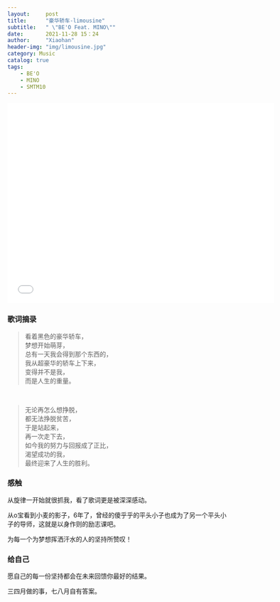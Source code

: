 ```yaml
---
layout:     post
title:      "豪华轿车-limousine"
subtitle:   " \"BE'O Feat. MINO\""
date:       2021-11-28 15：24
author:     "Xiaohan"
header-img: "img/limousine.jpg"
category: Music
catalog: true
tags:
    - BE'O
    - MINO
    - SMTM10
---
```


<iframe 
src="//player.bilibili.com/player.html?aid=721821552&bvid=BV1AS4y1R7Xu&cid=445420771&page=1" 
scrolling="no" 
border="0" 
frameborder="no" 
framespacing="0" 
allowfullscreen="true" 
height=450 
width=600> 
</iframe>

### 歌词摘录

>看着黑色的豪华轿车，<br>梦想开始萌芽，<br>总有一天我会得到那个东西的，<br>我从超豪华的轿车上下来，<br>变得并不是我，<br>而是人生的重量。
<br>


> 无论再怎么想挣脱，<br>都无法挣脱贫苦，<br>于是站起来，<br>再一次走下去，<br>如今我的努力与回报成了正比，<br>渴望成功的我，<br>最终迎来了人生的胜利。

### 感触

从旋律一开始就很抓我，看了歌词更是被深深感动。

从o宝看到小麦的影子，6年了，曾经的傻乎乎的平头小子也成为了另一个平头小子的导师，这就是以身作则的励志课吧。

为每一个为梦想挥洒汗水的人的坚持所赞叹！

### 给自己

愿自己的每一份坚持都会在未来回馈你最好的结果。

三四月做的事，七八月自有答案。